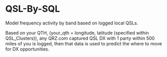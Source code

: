 # QSL-By-SQL
Model frequency activity by band based on logged local QSLs.

Based on your QTH, (your_qth = longitude, latitude (specified within QSL_Clusters)), any QRZ.com captured QSL DX with 1 party within 500 miles of you is logged, then that data is used to predict the where to move for DX opportunities.

